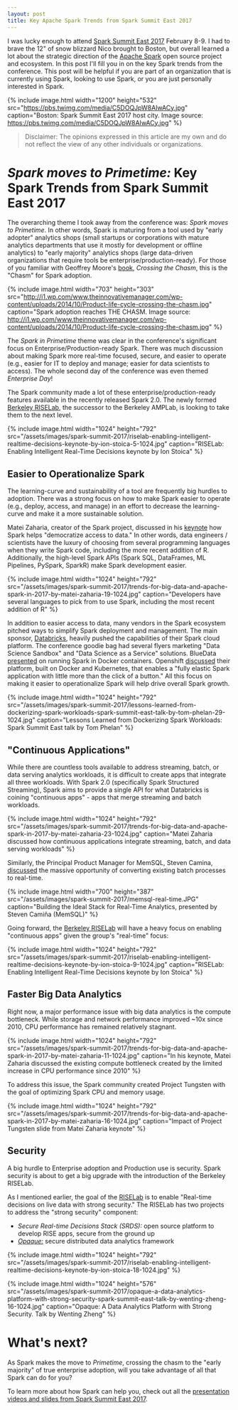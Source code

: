 ```yaml
---
layout: post
title: Key Apache Spark Trends from Spark Summit East 2017
---
```


I was lucky enough to attend [Spark Summit East 2017](https://spark-summit.org/east-2017/) February 8-9. I had to brave the 12" of snow blizzard Nico brought to Boston, but overall learned a lot about the strategic direction of the [Apache Spark](http://spark.apache.org/) open source project and ecosystem. In this post I'll fill you in on the key Spark trends from the conference. This post will be helpful if you are part of an organization that is currently using Spark, looking to use Spark, or you are just personally interested in Spark.

<!-- {% include image.html width="700" height="170" src="/assets/images/spark-summit-2017/spark-summit-banner.png" %} -->


{% include image.html width="1200" height="532" src="https://pbs.twimg.com/media/C5DOQJpW8AIwACy.jpg" caption="Boston: Spark Summit East 2017 host city. Image source: https://pbs.twimg.com/media/C5DOQJpW8AIwACy.jpg" %}

>Disclaimer: The opinions expressed in this article are my own and do not reflect the view of any other individuals or organizations.


<!-- # Wait a second! What exactly is Spark, Spark Summit, and why should I care?

## Why Spark?
- Faster than previous generation distributed computing analytics tools such as Map Reduce. Spark achieves better performance by doing everything in-memory and separating compute and storage.
- Easier to develop than tools like Map Reduce. Spark is available in more
- Enabled analytics architecture consolidation with it's unified architecture for analytics means you can consolidate many existing

- https://www.mapr.com/blog/5-minute-guide-understanding-significance-apache-spark -->

# _Spark moves to Primetime:_ Key Spark Trends from Spark Summit East 2017

The overarching theme I took away from the conference was: _Spark moves to Primetime_. In other words, Spark is maturing from a tool used by "early adopter" analytics shops (small startups or corporations with mature analytics departments that use it mostly for development or offline analytics) to "early majority" analytics shops (large data-driven organizations that require tools be enterprise/production-ready). For those of you familiar with Geoffrey Moore's [book](https://www.amazon.com/Crossing-Chasm-Marketing-High-Tech-Mainstream/dp/0060517123), _Crossing the Chasm_, this is the "Chasm" for Spark adoption.

{% include image.html width="703" height="303" src="http://i1.wp.com/www.theinnovativemanager.com/wp-content/uploads/2014/10/Product-life-cycle-crossing-the-chasm.jpg" caption="Spark adoption reaches THE CHASM. Image source: http://i1.wp.com/www.theinnovativemanager.com/wp-content/uploads/2014/10/Product-life-cycle-crossing-the-chasm.jpg" %}


The _Spark in Primetime_ theme was clear in the conference's significant focus on Enterprise/Production-ready Spark. There was much discussion about making Spark more real-time focused, secure, and easier to operate (e.g., easier for IT to deploy and manage; easier for data scientists to access). The whole second day of the conference was even themed _Enterprise Day_!

<!-- In my mind, this Spark _move to Primetime_ is like the Apple iPhone boom circa 2010. Back then, there was a lot of buzz and demand for the iPhone, but AT&T was the only iPhone carrier and barely anyone had an iPhone for their work phone. In 2011 the iPhone experienced it's _move to Primetime_ when additional carriers picked it up (e.g., Verizon and Sprint). Many large organizations also started allowing their employees to connect iPhones to their work email. Now the iPhone is the standard in many organizations. Will Spark follow a similar path?? -->

The Spark community made a lot of these enterprise/production-ready features available in the recently released Spark 2.0. The newly formed [Berkeley RISELab][rise], the successor to the Berkeley AMPLab, is looking to take them to the next level.

{% include image.html width="1024" height="792" src="/assets/images/spark-summit-2017/riselab-enabling-intelligent-realtime-decisions-keynote-by-ion-stoica-5-1024.jpg" caption="RISELab: Enabling Intelligent Real-Time Decisions keynote by Ion Stoica" %}

## Easier to Operationalize Spark

The learning-curve and sustainability of a tool are frequently big hurdles to adoption. There was a strong focus on how to make Spark easier to operate (e.g., deploy, access, and manage) in an effort to decrease the learning-curve and make it a more sustainable solution.

Matei Zaharia, creator of the Spark project, discussed in his [keynote]([matei]) how Spark helps "democratize access to data." In other words, data engineers / scientists have the luxury of choosing from several programming languages when they write Spark code, including the more recent addition of R. Additionally, the high-level Spark APIs (Spark SQL, DataFrames, ML Pipelines, PySpark, SparkR) make Spark development easier.

{% include image.html width="1024" height="792" src="/assets/images/spark-summit-2017/trends-for-big-data-and-apache-spark-in-2017-by-matei-zaharia-19-1024.jpg" caption="Developers have several languages to pick from to use Spark, including the most recent addition of R" %}

In addition to easier access to data, many vendors in the Spark ecosystem pitched ways to simplify Spark deployment and management. The main sponsor, [Databricks](https://databricks.com/), heavily pushed the capabilities of their Spark cloud platform. The conference goodie bag had several flyers marketing "Data Science Sandbox" and "Data Science as a Service" solutions. BlueData [presented](https://spark-summit.org/east-2017/events/lessons-learned-from-dockerizing-spark-workloads/) on running Spark in Docker containers. Openshift [discussed](https://spark-summit.org/east-2017/events/teaching-apache-spark-clusters-to-manage-their-workers-elastically/) their platform, built on Docker and Kubernetes, that enables a "fully elastic Spark application with little more than the click of a button." All this focus on making it easier to operationalize Spark will help drive overall Spark growth.

{% include image.html width="1024" height="792" src="/assets/images/spark-summit-2017/lessons-learned-from-dockerizing-spark-workloads-spark-summit-east-talk-by-tom-phelan-29-1024.jpg" caption="Lessons Learned from Dockerizing Spark Workloads: Spark Summit East talk by Tom Phelan" %}

## "Continuous Applications"

While there are countless tools available to address streaming, batch, or data serving analytics workloads, it is difficult to create apps that integrate all three workloads. With Spark 2.0 (specifically Spark Structured Streaming), Spark aims to provide a single API for what Databricks is coining "continuous apps" - apps that merge streaming and batch workloads.

{% include image.html width="1024" height="792" src="/assets/images/spark-summit-2017/trends-for-big-data-and-apache-spark-in-2017-by-matei-zaharia-23-1024.jpg" caption="Matei Zaharia discussed how continuous applications integrate streaming, batch, and data serving workloads" %}

Similarly, the Principal Product Manager for MemSQL, Steven Camina, [discussed](https://spark-summit.org/east-2017/events/building-the-ideal-stack-for-real-time-analytics/) the massive opportunity of converting existing batch processes to real-time.

{% include image.html width="700" height="387" src="/assets/images/spark-summit-2017/memsql-real-time.JPG" caption="Building the Ideal Stack for Real-Time Analytics, presented by Steven Camiña (MemSQL)" %}

Going forward, the [Berkeley RISELab][rise] will have a heavy focus on enabling "continuous apps" given the group's "real-time" focus:

{% include image.html width="1024" height="792" src="/assets/images/spark-summit-2017/riselab-enabling-intelligent-realtime-decisions-keynote-by-ion-stoica-9-1024.jpg" caption="RISELab: Enabling Intelligent Real-Time Decisions keynote by Ion Stoica" %}


## Faster Big Data Analytics

Right now, a major performance issue with big data analytics is the compute bottleneck. While storage and network performance improved ~10x since 2010, CPU performance has remained relatively stagnant.

{% include image.html width="1024" height="792" src="/assets/images/spark-summit-2017/trends-for-big-data-and-apache-spark-in-2017-by-matei-zaharia-11-1024.jpg" caption="In his keynote, Matei Zaharia discussed the existing compute bottleneck created by the limited increase in CPU performance since 2010" %}

To address this issue, the Spark community created Project Tungsten with the goal of optimizing Spark CPU and memory usage.

{% include image.html width="1024" height="792" src="/assets/images/spark-summit-2017/trends-for-big-data-and-apache-spark-in-2017-by-matei-zaharia-16-1024.jpg" caption="Impact of Project Tungsten slide from Matei Zaharia keynote" %}


## Security

A big hurdle to Enterprise adoption and Production use is security. Spark security is about to get a big upgrade with the introduction of the Berkeley RISELab.

As I mentioned earlier, the goal of the [RISELab][rise] is to enable "Real-time decisions on live data with strong security." The RISELab has two projects to address the "strong security" component:

- *Secure Real-time Decisions Stack (SRDS):* open source platform to develop RISE apps, secure from the ground up
- *[Opaque:](https://www.slideshare.net/SparkSummit/opaque-a-data-analytics-platform-with-strong-security-spark-summit-east-talk-by-wenting-zheng)* secure distributed data analytics framework

{% include image.html width="1024" height="792" src="/assets/images/spark-summit-2017/riselab-enabling-intelligent-realtime-decisions-keynote-by-ion-stoica-18-1024.jpg" %}

{% include image.html width="1024" height="576" src="/assets/images/spark-summit-2017/opaque-a-data-analytics-platform-with-strong-security-spark-summit-east-talk-by-wenting-zheng-16-1024.jpg" caption="Opaque: A Data Analytics Platform with Strong Security. Talk by Wenting Zheng" %}



<!-- ## Standout Vendors (in my opinion)

Say something about the expo...

The typical big vendors (Cloudera and IBM),

Heavy on products and platforms vs services (probably because higher margins).

### Databricks

### MemSQL

I've heard a lot of great things about MemSQL, the [insert explanation here]. I was impressed by their presentations, their capability, and the types of clients they're working with (based off a conversation I had with the folks at their expo booth)

### Other notable vendors

Mesosphere
Redislabs
bluedata
STREAMANALYTIX

Check out [this page](https://spark-summit.org/east-2017/sponsors/) for a full list of conference sponsors/vendors.

# My Favorite Spark Summit 2017 Presentations

## My Favorite Presentations

## Other Presentations I Attended -->


# What's next?

As Spark makes the move to _Primetime_, crossing the chasm to the "early majority" of true enterprise adoption, will you take advantage of all that Spark can do for you?

To learn more about how Spark can help you, check out all the [presentation videos and slides from Spark Summit East 2017](https://spark-summit.org/east-2017/schedule/).

<!--- talk at (or go to) future Spark Summit
- The conference organizers do an amazing job of making the video and slides from each presentation available to everyone. Take a look at the full list of presentations and see if there's something you might like!
 - learn more about Spark (blogs, resources, etc.)
- Follow the RISELab
- Contribute to Spark
- attend a Spark Meetup
- recruit people with Spark expertise -->


[rise]: http://www.slideshare.net/SparkSummit/riselab-enabling-intelligent-realtime-decisions-keynote-by-ion-stoica
[matei]: https://www.slideshare.net/SparkSummit/trends-for-big-data-and-apache-spark-in-2017-by-matei-zaharia